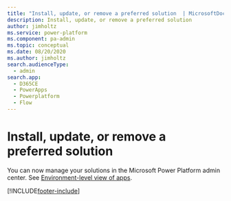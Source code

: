 ```yaml
---
title: "Install, update, or remove a preferred solution  | MicrosoftDocs"
description: Install, update, or remove a preferred solution
author: jimholtz
ms.service: power-platform
ms.component: pa-admin
ms.topic: conceptual
ms.date: 08/20/2020
ms.author: jimholtz
search.audienceType: 
  - admin
search.app:
  - D365CE
  - PowerApps
  - Powerplatform
  - Flow
---
```

# Install, update, or remove a preferred solution

You can now manage your solutions in the Microsoft Power Platform admin center. See [Environment-level view of apps](manage-apps.md#environment-level-view-of-apps).



[!INCLUDE[footer-include](../includes/footer-banner.md)]